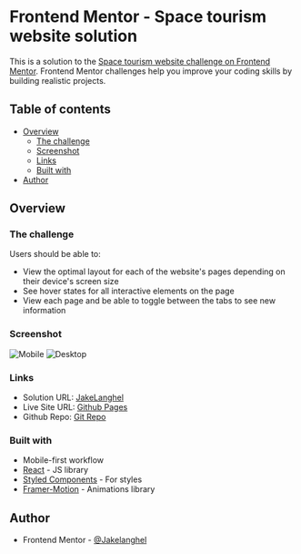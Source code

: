 # Frontend Mentor - Space tourism website solution

This is a solution to the [Space tourism website challenge on Frontend Mentor](https://www.frontendmentor.io/challenges/space-tourism-multipage-website-gRWj1URZ3). Frontend Mentor challenges help you improve your coding skills by building realistic projects.

## Table of contents

- [Overview](#overview)
  - [The challenge](#the-challenge)
  - [Screenshot](#screenshot)
  - [Links](#links)
  - [Built with](#built-with)
- [Author](#author)

## Overview

### The challenge

Users should be able to:

- View the optimal layout for each of the website's pages depending on their device's screen size
- See hover states for all interactive elements on the page
- View each page and be able to toggle between the tabs to see new information

### Screenshot

![Mobile](./screenshots/sc-mobile.png)
![Desktop](./screenshots/sc-desktop.png)

### Links

- Solution URL: [JakeLanghel](https://www.frontendmentor.io/solutions/react-react-styledcomponents-framermotion-mobile-first-design-180MDdoLJK)
- Live Site URL: [Github Pages](https://jakelanghel.github.io/space-tourism/)
- Github Repo: [Git Repo](https://github.com/Jakelanghel/space-tourism)

### Built with

- Mobile-first workflow
- [React](https://reactjs.org/) - JS library
- [Styled Components](https://styled-components.com/) - For styles
- [Framer-Motion](https://www.framer.com/motion/) - Animations library

## Author

- Frontend Mentor - [@Jakelanghel](https://www.frontendmentor.io/profile/Jakelanghel)
